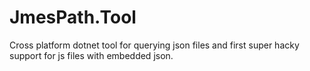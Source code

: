 # JmesPath.Tool
Cross platform dotnet tool for querying json files and first super hacky support for js files with embedded json.
